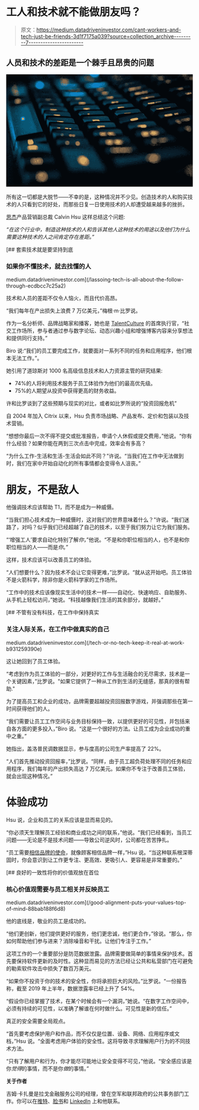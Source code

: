 # 工人和技术就不能做朋友吗？

> 原文：<https://medium.datadriveninvestor.com/cant-workers-and-tech-just-be-friends-3d1f7175a039?source=collection_archive---------7----------------------->

## 人员和技术的差距是一个棘手且昂贵的问题

![](img/a88ac88ab42aee5e3bdcea25d9a0dd94.png)

所有这一切都是大脱节——不幸的是，这种情况并不少见。创造技术的人和购买技术的人只看到它的好处，而那些日复一日使用技术的人却遭受越来越多的挫折。

[](https://twitter.com/CloudAppCal/)[思杰](https://twitter.com/citrix)产品营销副总裁 Calvin Hsu 这样总结这个问题:

*“在这个行业中，制造这种技术的人和告诉其他人这种技术的用途以及他们为什么需要这种技术的人之间肯定存在差距。”*

[](/lassoing-tech-is-all-about-the-follow-through-ecdbcc7c25a2) [## 套索技术就是要坚持到底

### 如果你不懂技术，就去找懂的人

medium.datadriveninvestor.com](/lassoing-tech-is-all-about-the-follow-through-ecdbcc7c25a2) 

技术和人员的差距不仅令人恼火，而且代价高昂。

“我们每年在产出损失上浪费 7 万亿美元，”梅根·m·比罗说。

作为一名分析师、品牌战略家和播客，她也是 [TalentCulture](https://twitter.com/TalentCulture) 的首席执行官，“社交工作场所，参与者通过参与数字论坛、动态兴趣小组和增强博客内容来分享想法和提供同行支持。”

Biro 说:“我们的员工要完成工作，就要面对一系列不同的任务和应用程序，他们根本无法工作。”。

她引用了道琼斯对 1000 名高级信息技术和人力资源主管的研究结果:

*   74%的人将利用技术服务于员工体验作为他们的最高优先级。
*   75%的人期望从投资中获得更高的财务收益。

许和比罗谈到了这些预期与现实的对比，或者如比罗所说的“投资回报危机”

自 2004 年加入 Citrix 以来，Hsu 负责市场战略、产品发布、定价和包装以及技术营销。

“想想你最后一次不得不提交或批准报告，申请个人休假或提交费用，”他说。“你有什么经验？如果你能在两到三次点击中完成，效率会有多高？

“为什么工作-生活和生活-生活会如此不同？”许说。“当我们在工作中无法做到时，我们在家中开始自动化的所有事情都会变得令人沮丧。”

# **朋友，不是敌人**

他强调技术应该帮助 T1，而不是成为一种威慑。

“当我们担心技术成为一种威慑时，这对我们的世界意味着什么？”许说。“我们迷路了，对吗？似乎我们已经超越了自己的技术，以至于我们努力让它为我们服务。

“‘增强工人’要求自动化特别了解*你*，”他说。“不是和你职位相当的人，也不是和你职位相当的人——而是*你*。”

这样，技术应该可以改善员工的体验。

“人们想要什么？因为技术不会让它变得更难，”比罗说。“就从这开始吧。员工体验不是火箭科学，除非你是火箭科学家的工作场所。

“工作中的技术应该像现实生活中的技术一样——自动化、快速响应、自助服务、从手机上轻松访问，”她说。“科技越像我们生活的其余部分，就越好。”

[](/tech-or-no-tech-keep-it-real-at-work-b931259390e) [## 不管有没有科技，在工作中保持真实

### 关注人际关系，在工作中做真实的自己

medium.datadriveninvestor.com](/tech-or-no-tech-keep-it-real-at-work-b931259390e) 

这让她回到了员工体验。

“考虑到作为员工体验的一部分，对更好的工作与生活融合的无尽需求，技术是一个关键因素，”比罗说。"如果它提供了一种从工作到生活的无缝感，那真的很有帮助."

为了提高员工和企业的成功，品牌需要超越投资回报数字游戏，并强调那些在第一时间获得他们的人。

“我们需要让员工工作空间与业务目标保持一致，以提供更好的可见性，并包括来自各方面的更多投入，”Biro 说。“这是一个很好的方法。让员工成为企业成功的重中之重。”

她指出，盖洛普民调数据显示，参与度高的公司生产率提高了 22%。

“人们首先推动投资回报率，”比罗说。“同样，由于员工超负荷处理不同的任务和应用程序，我们每年的产出损失高达 7 万亿美元。如果你不专注于改善员工体验，就会出现这种情况。”

# **体验成功**

Hsu 说，企业和员工的关系应该是显而易见的。

“你必须天生理解员工经验和商业成功之间的联系，”他说。“我们已经看到，当员工问题——无论是不是技术问题——导致公司逆风时，公司都在苦苦挣扎。

“员工需要[相信品牌的使命](https://blog.markgrowth.com/company-cheerleaders-shout-your-praises-b0b24ca1014c)，就像顾客相信品牌一样，”Hsu 说。“当这种联系根深蒂固时，你会意识到让工作更专注、更高效、更吸引人、更容易是非常重要的。”

[](/good-alignment-puts-your-values-top-of-mind-88bab188f6d8) [## 良好的一致性将你的价值观放在首位

### 核心价值观需要与员工相关并反映员工

medium.datadriveninvestor.com](/good-alignment-puts-your-values-top-of-mind-88bab188f6d8) 

他的底线是，敬业的员工是成功的。

“他们更创新，他们提供更好的服务，他们更忠诚，他们更合作，”徐说。“那么，你如何帮助他们参与进来？消除噪音和干扰。让他们专注于工作。”

这项工作的一个重要部分是防范数据泄露。品牌需要做简单的事情来保护技术。首先要保持软件更新的及时性。这种显而易见的方法已经让公共和私营部门在可避免的勒索软件攻击中损失了数百万美元。

“如果你不投资于你的技术的安全性，你将承担巨大的风险。”比罗说。“一份报告称，截至 2019 年上半年，数据泄露率已经上升了 54%。

“假设你已经掌握了技术，在某个时候会有一个漏洞，”她说。“在数字工作空间中，必须有持续的可见性，以准确了解谁在何时做什么。可见性是新的信任。”

真正的安全需要全局观点。

“首先要考虑保护用户和作品，而不仅仅是位置、设备、网络、应用程序或文档，”Hsu 说。“全面考虑用户体验的安全性。这将导致寻求理解用户行为的不同技术方法。

“只有了解用户和行为，你才能尽可能地让安全变得不可见，”他说。“安全感应该是你*觉得*的事情，而不是你*做*的事情。”

**关于作者**

吉姆·卡扎曼是拉戈金融服务公司的经理，曾在空军和联邦政府的公共事务部门工作。你可以在[推特](https://twitter.com/JKatzaman)、[脸书](https://www.facebook.com/jim.katzaman)和 [LinkedIn](https://www.linkedin.com/in/jim-katzaman-33641b21/) 上和他联系。